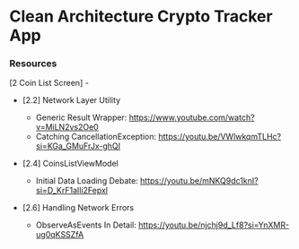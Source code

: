 # Clean Architecture Crypto Tracker App

### Resources

[2 Coin List Screen] - 
- [2.2] Network Layer Utility
  - Generic Result Wrapper: https://www.youtube.com/watch?v=MiLN2vs2Oe0
  - Catching CancellationException: https://youtu.be/VWlwkqmTLHc?si=KGa_GMuFrJx-ghQI

- [2.4] CoinsListViewModel
  - Initial Data Loading Debate: https://youtu.be/mNKQ9dc1knI?si=D_KrF1alIi2Fepxl

- [2.6] Handling Network Errors
  - ObserveAsEvents In Detail: https://youtu.be/njchj9d_Lf8?si=YnXMR-ug0qKSSZfA